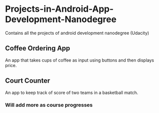 # Projects-in-Android-App-Development-Nanodegree
Contains all the projects of android development nanodegree (Udacity)

## Coffee Ordering App
An app that takes cups of coffee as input using buttons and then displays price.

## Court Counter
An app to keep track of score of two teams in a basketball match.


### Will add more as course progresses
